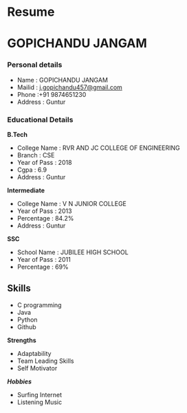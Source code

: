 # Resume
# GOPICHANDU JANGAM
### Personal details
- Name : GOPICHANDU JANGAM <br>
- Mailid : j.gopichandu457@gmail.com
- Phone :+91 9874651230
- Address : Guntur
### Educational Details
**B.Tech**
- College Name : RVR AND JC COLLEGE OF ENGINEERING
- Branch : CSE
- Year of Pass : 2018
- Cgpa : 6.9
- Address : Guntur <br>

**Intermediate**
- College Name : V N JUNIOR COLLEGE
- Year of Pass : 2013
- Percentage : 84.2%
- Address : Guntur <br>

**SSC**
- School Name : JUBILEE HIGH SCHOOL
- Year of Pass : 2011
- Percentage : 69% <br>
 
## Skills
- C programming
- Java
- Python
- Github <br>

**Strengths**
- Adaptability
- Team Leading Skills
- Self Motivator

***Hobbies***
- Surfing Internet
- Listening Music
